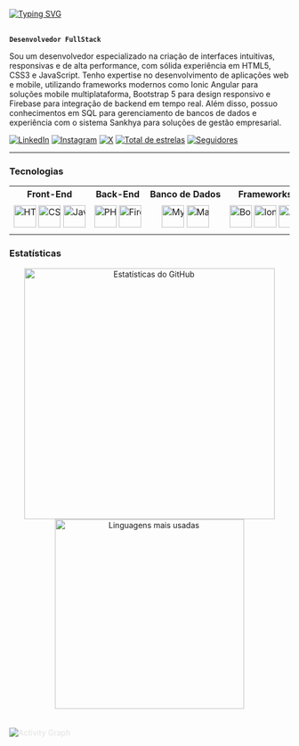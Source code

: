 <!-- Banner animado com Typing SVG -->
<!-- Exibe uma mensagem de boas-vindas animada com efeito de digitação -->
<!-- Para alterar o texto, modifique o parâmetro `lines` na URL do SVG abaixo -->
<!-- Componente Typing SVG - animado -->

[![Typing SVG](https://readme-typing-svg.demolab.com/?color=00bfbf&size=35&center=true&vCenter=true&width=1000&lines=Hello+World!;+My+Name+is+Oséias+Melo;I+study+Systems+Analysis+and+Development;Welcome!+:%29)](https://git.io/typing-svg) 
<br>
<br>
<!-- Título principal -->
<!-- Modifique o texto entre os asteriscos para alterar o título principal -->
**`Desenvolvedor FullStack`**

<!-- Descrição profissional -->
<!-- Altere o texto abaixo para atualizar sua descrição/resumo profissional -->
Sou um desenvolvedor especializado na criação de interfaces intuitivas, responsivas e de alta performance, com sólida experiência em HTML5, CSS3 e JavaScript. Tenho expertise no desenvolvimento de aplicações web e mobile, utilizando frameworks modernos como Ionic Angular para soluções mobile multiplataforma, Bootstrap 5 para design responsivo e Firebase para integração de backend em tempo real. Além disso, possuo conhecimentos em SQL para gerenciamento de bancos de dados e experiência com o sistema Sankhya para soluções de gestão empresarial.

<!-- Links para redes sociais e GitHub -->
<!-- Atualize os URLs href para seus perfis reais -->
<p align="left">
  <!-- Link LinkedIn - altere href para seu perfil -->
  <a href="https://www.linkedin.com/in/oseiascmo">
    <img alt="LinkedIn" src="https://img.shields.io/badge/LinkedIn-0077B5?style=for-the-badge&logo=linkedin&logoColor=white"/></a>

  <!-- Link Instagram - altere href para seu perfil -->
  <a href="https://www.instagram.com/oseiascmo/">
    <img alt="Instagram" src="https://img.shields.io/badge/Instagram-E4405F?style=for-the-badge&logo=instagram&logoColor=white"/></a>

  <!-- Link para X (Twitter) com badge preto total -->
  <a href="https://twitter.com/oseiascmo">
    <img alt="X" src="https://img.shields.io/badge/X-@oseiascmo-000000?style=for-the-badge&logo=x-twitter&logoColor=white&labelColor=000000"/></a>

  <!-- Link para repositórios ordenados por estrelas -->
  <a href="https://github.com/oseiascmo?tab=repositories&sort=stargazers">
    <img alt="Total de estrelas" title="Total de estrelas GitHub" src="https://custom-icon-badges.demolab.com/github/stars/oseiascmo?color=55960c&style=for-the-badge&labelColor=488207&logo=star&label=estrelas"/></a>

  <!-- Link para seguidores no GitHub com badge 100% azul -->
  <a href="https://github.com/oseiascmo?tab=followers">
    <img alt="Seguidores" title="Me siga no GitHub" src="https://img.shields.io/github/followers/oseiascmo?style=for-the-badge&logo=github&color=236ad3&labelColor=236ad3"/></a>
</p>


<!-- Linha horizontal para separar seções -->
---

<!-- Seção de Stacks e Ferramentas -->
<!-- Para alterar os títulos das colunas, modifique o texto dentro das tags <th> -->
### Tecnologias

<table style="border: none; width: 100%;">
  <tr>
    <!-- Cabeçalho da tabela - nomes das categorias -->
    <th style="white-space: nowrap; border: none; width: 14.28%;">Front-End</th>
    <th style="white-space: nowrap; border: none; width: 14.28%;">Back-End</th>
    <th style="white-space: nowrap; border: none; width: 14.28%;">Banco de Dados</th>
    <th style="white-space: nowrap; border: none; width: 14.28%;">Frameworks</th>
    <th style="white-space: nowrap; border: none; width: 14.28%;">Versionamento</th>
    <th style="white-space: nowrap; border: none; width: 14.28%;">Editores & IDEs</th>
    <th style="white-space: nowrap; border: none; width: 14.28%;">Documentação</th>
  </tr>
  <tr>
    <!-- Ícones de tecnologias com tooltip (title) e tamanho fixo -->
    <!-- Para alterar as tecnologias, substitua a URL da imagem e o título (title) -->
    <td align="center" style="white-space: nowrap; width: 14.28%;">
      <img title="HTML5" src="https://cdn.jsdelivr.net/gh/devicons/devicon/icons/html5/html5-original.svg" width="40px" />
      <img title="CSS3" src="https://cdn.jsdelivr.net/gh/devicons/devicon/icons/css3/css3-original.svg" width="40px" />
      <img title="JavaScript" src="https://cdn.jsdelivr.net/gh/devicons/devicon/icons/javascript/javascript-original.svg" width="40px" />
    </td>
    <td align="center" style="white-space: nowrap; border: none; width: 14.28%;">
      <img title="PHP" src="https://cdn.jsdelivr.net/gh/devicons/devicon/icons/php/php-original.svg" width="40px" />
      <img title="Firebase" src="https://cdn.jsdelivr.net/gh/devicons/devicon/icons/firebase/firebase-original.svg" width="40px" />
    </td>
    <td align="center" style="white-space: nowrap; border: none; width: 14.28%;">
      <img title="MySQL" src="https://cdn.jsdelivr.net/gh/devicons/devicon/icons/mysql/mysql-original.svg" width="40px" />
      <img title="MariaDB" src="https://cdn.jsdelivr.net/gh/devicons/devicon/icons/mariadb/mariadb-original.svg" width="40px" />
    </td>
    <td align="center" style="white-space: nowrap; border: none; width: 14.28%;">
      <img title="Bootstrap" src="https://cdn.jsdelivr.net/gh/devicons/devicon/icons/bootstrap/bootstrap-original.svg" width="40px" />
      <img title="Ionic" src="https://cdn.jsdelivr.net/gh/devicons/devicon/icons/ionic/ionic-original.svg" width="40px" />
      <img title="Angular" src="https://cdn.jsdelivr.net/gh/devicons/devicon/icons/angularjs/angularjs-original.svg" width="40px" />
    </td>
    <td align="center" style="white-space: nowrap; border: none; width: 14.28%; background-color: white; border-radius: 6px; padding: 6px;">
      <img title="Git" src="https://cdn.jsdelivr.net/gh/devicons/devicon/icons/git/git-original.svg" width="40px" style="background-color: white; border-radius: 4px; padding: 2px;" />
      <img title="GitHub" src="https://cdn.jsdelivr.net/gh/devicons/devicon/icons/github/github-original.svg" width="40px" style="background-color: white; border-radius: 4px; padding: 2px;" />
    </td>
    <td align="center" style="white-space: nowrap; border: none; width: 14.28%;">
      <img title="VSCode" src="https://cdn.jsdelivr.net/gh/devicons/devicon/icons/vscode/vscode-original.svg" width="40px" />
      <!-- Ícone do DBeaver pode não estar oficialmente suportado -->
      <span style="background-color: white; border-radius: 6px; padding: 4px; display: inline-block;">
        <img title="DBeaver" src="https://cdn.jsdelivr.net/gh/devicons/devicon/icons/dbeaver/dbeaver-original.svg" width="40px" />
      </span>
    </td>
    <td align="center" style="white-space: nowrap; border: none; width: 14.28%; background-color: white; border-radius: 6px; padding: 6px;">
      <img title="Markdown" src="https://cdn.jsdelivr.net/gh/devicons/devicon/icons/markdown/markdown-original.svg" width="40px" style="background-color: white; border-radius: 4px; padding: 2px;" />
    </td>
  </tr>
</table>

<!-- Seção de Estatísticas do GitHub -->
<!-- Para alterar o username nas estatísticas, modifique o parâmetro username nas URLs abaixo -->
### Estatísticas

<p align="center">
  <img width="450" src="https://github-readme-stats.vercel.app/api?username=oseiascmo&show_icons=true&theme=tokyonight&include_all_commits=true&locale=pt-br" alt="Estatísticas do GitHub" />
  <img width="340" src="https://github-readme-stats.vercel.app/api/top-langs/?username=oseiascmo&theme=tokyonight&layout=compact&custom_title=Tecnologias" alt="Linguagens mais usadas" />
</p>

<!-- Gráfico de atividades do GitHub -->
<!-- Para mudar cores e username, altere parâmetros na URL abaixo -->
<p>
  <img 
    style="margin: 20px 0; border: 10px; color: E4E2E2;" 
    alt="Activity Graph" 
    src="https://github-readme-activity-graph.vercel.app/graph?username=oseiascmo&bg_color=1A1B27&color=6DA7F2&line=BB94F2&point=3BB4A7&area=true" 
  />
</p>
